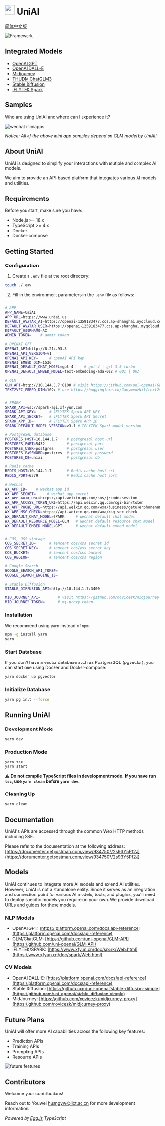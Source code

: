 <!-- @format -->

# <img src="./logo.png" width=31 height=31 /> UniAI

[简体中文版](./README_CN.md)

![Framework](./framework.png)

## Integrated Models

-   [OpenAI GPT](https://platform.openai.com)
-   [OpenAI DALL-E](https://platform.openai.com)
-   [Midjourney](https://github.com/novicezk/midjourney-proxy)
-   [THUDM ChatGLM3](https://github.com/THUDM/ChatGLM3)
-   [Stable Diffusion](https://github.com/AUTOMATIC1111/stable-diffusion-webui)
-   [IFLYTEK Spark](https://xinghuo.xfyun.cn)

## Samples

Who are using UniAI and where can I experience it?

![wechat miniapps](./miniapp-qrcode.png)

_Notice: All of the above mini app samples depend on GLM model by UniAI!_

## About UniAI

UniAI is designed to simplify your interactions with mutiple and complex AI models.

We aim to provide an API-based platform that integrates various AI models and utilities.

## Requirements

Before you start, make sure you have:

-   Node.js >= 18.x
-   TypeScript >= 4.x
-   Docker
-   Docker-compose

## Getting Started

### Configuration

1. Create a `.env` file at the root directory:

```bash
touch ./.env
```

2. Fill in the environment parameters in the `.env` file as follows:

```bash

# APP
APP_NAME=UniAI
APP_URL=https://www.uniai.us
DEFAULT_AVATAR_AI=https://openai-1259183477.cos.ap-shanghai.myqcloud.com/avatar-lechat.png
DEFAULT_AVATAR_USER=https://openai-1259183477.cos.ap-shanghai.myqcloud.com/avatar-user.png
DEFAULT_USERNAME=AI
ADMIN_TOKEN=    # admin token

# OPENAI GPT
OPENAI_API=http://8.214.93.3
OPENAI_API_VERSION=v1
OPENAI_API_KEY=     # OpenAI API key    
OPENAI_EMBED_DIM=1536
OPENAI_DEFAULT_CHAT_MODEL=gpt-4     # gpt-4 | gpt-3.5-turbo
OPENAI_DEFAULT_EMBED_MODEL=text-embedding-ada-002 # 001 | 002

# GLM
GLM_API=http://10.144.1.7:8100 # visit https://github.com/uni-openai/GLM-API
TEXT2VEC_EMBED_DIM=1024 # use https://huggingface.co/GanymedeNil/text2vec-large-chinese


# SPARK
SPARK_API=ws://spark-api.xf-yun.com
SPARK_API_KEY=      # IFLYTEK Spark API KEY
SPARK_API_SECRET=   # IFLYTEK Spark API Secret
SPARK_APP_ID=       # IFLYTEK Spark APP ID
SPARK_DEFAULT_MODEL_VERSION=v3.1 # IFLYTEK Spark model version

# PostgreSQL database
POSTGRES_HOST=10.144.1.7    # postgresql host url
POSTGRES_PORT=5432          # postgresql port
POSTGRES_USER=postgres      # postgresql user
POSTGRES_PASSWORD=postgres  # postgresql password
POSTGRES_DB=uniai           # postgresql db

# Redis cache
REDIS_HOST=10.144.1.7       # Redis cache host url
REDIS_PORT=6379             # Redis cache host port

# WeChat
WX_APP_ID=    # wechat app id
WX_APP_SECRET=     # wechat app secret
WX_APP_AUTH_URL=https://api.weixin.qq.com/sns/jscode2session
WX_APP_ACCESS_TOKEN_URL=https://api.weixin.qq.com/cgi-bin/token
WX_APP_PHONE_URL=https://api.weixin.qq.com/wxa/business/getuserphonenumber
WX_APP_MSG_CHECK=https://api.weixin.qq.com/wxa/msg_sec_check
WX_DEFAULT_CHAT_MODEL=SPARK     # wechat default chat model
WX_DEFAULT_RESOURCE_MODEL=GLM   # wechat default resource chat model
WX_DEFAULT_EMBED_MODEL=GPT      # wechat default embed model


# COS, OSS storage
COS_SECRET_ID=      # tencent cos/oss secret id
COS_SECRET_KEY=     # tencent cos/oss secret key
COS_BUCKET=         # tencent cos/oss bucket
COS_REGION=         # tencent cos/oss region

# Google Search
GOOGLE_SEARCH_API_TOKEN=
GOOGLE_SEARCH_ENGINE_ID=

# Stable Diffusion
STABLE_DIFFUSION_API=http://10.144.1.7:3400

MID_JOURNEY_API=        # visit https://github.com/novicezk/midjourney-proxy
MID_JOURNEY_TOKEN=      # mj-proxy token

```

### Installation

We recommend using `yarn` instead of `npm`:

```bash
npm -g install yarn
yarn
```

### Start Database

If you don't have a vector database such as PostgresSQL (pgvector), you can start one using Docker and Docker-compose:

```bash
yarn docker up pgvector
```

### Initialize Database

```bash
yarn pg init --force
```

## Running UniAI

### Development Mode

```bash
yarn dev
```

### Production Mode

```bash
yarn tsc
yarn start
```

**⚠️ Do not compile TypeScript files in development mode.**
**If you have run `tsc`, use `yarn clean` before `yarn dev`.**

### Cleaning Up

```bash
yarn clean
```

## Documentation

UniAI's APIs are accessed through the common Web HTTP methods including SSE.

Please refer to the documentation at the following address:
[https://documenter.getpostman.com/view/9347507/2s93Y5Pf2J](https://documenter.getpostman.com/view/9347507/2s93Y5Pf2J)

## Models

UniAI continues to integrate more AI models and extend AI utilities. However, UniAI is not a standalone entity. Since it serves as an integration and connection point for various AI models, tools, and plugins, you'll need to deploy specific models you require on your own. We provide download URLs and guides for these models.

### NLP Models

-   OpenAI GPT: [https://platform.openai.com/docs/api-reference](https://platform.openai.com/docs/api-reference)
-   GLM/ChatGLM: [https://github.com/uni-openai/GLM-API](https://github.com/uni-openai/GLM-API)
-   IFLYTEK/SPARK: [https://www.xfyun.cn/doc/spark/Web.html](https://www.xfyun.cn/doc/spark/Web.html)

### CV Models

-   OpenAI DALL-E: [https://platform.openai.com/docs/api-reference](https://platform.openai.com/docs/api-reference)
-   Stable Diffusion: [https://github.com/uni-openai/stable-diffusion-simple](https://github.com/uni-openai/stable-diffusion-simple)
-   MidJourney: [https://github.com/novicezk/midjourney-proxy](https://github.com/novicezk/midjourney-proxy)

## Future Plans

UniAI will offer more AI capabilities across the following key features:

-   Prediction APIs
-   Training APIs
-   Prompting APIs
-   Resource APIs

![future features](./future.png)

## Contributors

Welcome your contributions!

Reach out to Youwei <huangyw@iict.ac.cn> for more development information.

_Powered by [Egg.js](https://www.eggjs.org/) TypeScript_
